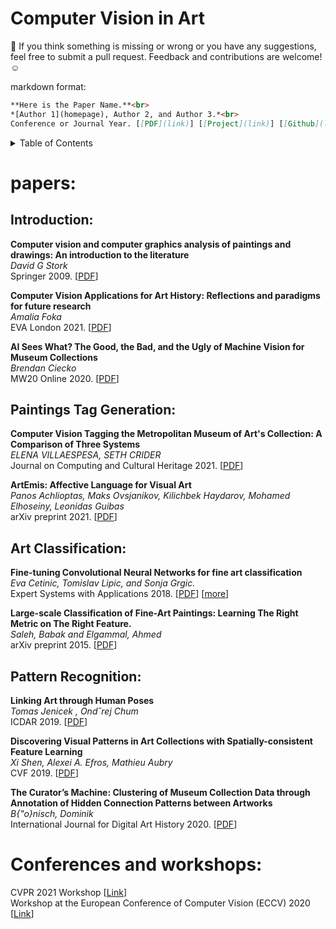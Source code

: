 # Computer Vision in Art

:rotating_light: If you think something is missing or wrong or you have any suggestions, feel free to submit a pull request. Feedback and contributions are welcome! :relaxed:


markdown format:
``` markdown
**Here is the Paper Name.**<br>
*[Author 1](homepage), Author 2, and Author 3.*<br>
Conference or Journal Year. [[PDF](link)] [[Project](link)] [[Github](link)] [[Video](link)] [[Data](link)]
```

<details><summary>Table of Contents</summary><p>

- [Papers](#papers)
    - [Introduction](#introduction)
    - [Tag Generation of Paintings](#paintings-tag-generation)
    - [Art Classification](#art-classification)
    - [Pattern Recognition](#pattern-recognition)
- [Conferences and Workshops](#conferences-and-workshops)
</p></details><p></p>



# papers:

## Introduction:

**Computer vision and computer graphics analysis of paintings and drawings: An introduction to the literature**<br>
*David G Stork*<br>
Springer 2009. [[PDF](https://citeseerx.ist.psu.edu/viewdoc/download?doi=10.1.1.565.5229&rep=rep1&type=pdf)]

**Computer Vision Applications for Art History: Reflections and paradigms for future research**<br>
*Amalia Foka*<br>
EVA London 2021. [[PDF](https://www.scienceopen.com/document_file/1afdb236-5558-4dd5-83af-91227961edb8/ScienceOpen/073_Foka_EVA21.pdf)]


**AI Sees What? The Good, the Bad, and the Ugly of Machine Vision for Museum Collections**<br>
*Brendan Ciecko*<br>
MW20 Online 2020. [[PDF](https://www.researchgate.net/profile/Brendan-Ciecko/publication/339603082_AI_Sees_What_The_Good_the_Bad_and_the_Ugly_of_Machine_Vision_for_Museum_Collections/links/5e5be453299bf1bdb84aade3/AI-Sees-What-The-Good-the-Bad-and-the-Ugly-of-Machine-Vision-for-Museum-Collections.pdf)]


## Paintings Tag Generation:

**Computer Vision Tagging the Metropolitan Museum of Art's Collection: A Comparison of Three Systems**<br>
*ELENA VILLAESPESA, SETH CRIDER*<br>
Journal on Computing and Cultural Heritage 2021. [[PDF](https://dl.acm.org/doi/pdf/10.1145/3446621)]


**ArtEmis: Affective Language for Visual Art**<br>
*Panos Achlioptas, Maks Ovsjanikov, Kilichbek Haydarov, Mohamed Elhoseiny, Leonidas Guibas*<br>
arXiv preprint 2021. [[PDF](https://arxiv.org/abs/2101.07396)]


## Art Classification:

**Fine-tuning Convolutional Neural Networks for fine art classification**<br>
*Eva Cetinic, Tomislav Lipic, and Sonja Grgic.*<br>
Expert Systems with Applications 2018. [[PDF](https://www.vcl.fer.hr/papers_pdf/Fine-tuning%20Convolutional%20Neural%20Networks%20for%20fine%20art%20classification.pdf)] [[more](https://towardsdatascience.com/a-survey-of-computer-vision-in-fine-art-classification-9c7e60ad3fc2)]

**Large-scale Classification of Fine-Art Paintings: Learning The Right Metric on The Right Feature.**<br>
*Saleh, Babak and Elgammal, Ahmed*<br>
arXiv preprint 2015. [[PDF](https://arxiv.org/abs/1505.00855)] 

## Pattern Recognition:


**Linking Art through Human Poses**<br>
*Tomas Jenicek , Ondˇrej Chum*<br>
ICDAR 2019. [[PDF](https://cmp.felk.cvut.cz/~chum/papers/Jenicek-ICDAR19.pdf)] 

**Discovering Visual Patterns in Art Collections with Spatially-consistent Feature Learning**<br>
*Xi Shen, Alexei A. Efros, Mathieu Aubry*<br>
CVF 2019. [[PDF](https://openaccess.thecvf.com/content_CVPR_2019/papers/Shen_Discovering_Visual_Patterns_in_Art_Collections_With_Spatially-Consistent_Feature_Learning_CVPR_2019_paper.pdf)] 

**The Curator’s Machine: Clustering of Museum Collection Data through Annotation of Hidden Connection Patterns between Artworks**<br>
*B{\"o}nisch, Dominik*<br>
International Journal for Digital Art History 2020. [[PDF](https://journals.ub.uni-heidelberg.de/index.php/dah/article/download/75953/75160)]


# Conferences and workshops:
CVPR 2021 Workshop [[Link](https://sites.google.com/view/ec3v-cvpr2021/program?authuser=0)] <br>
Workshop at the European Conference of Computer Vision (ECCV) 2020 [[Link](https://visarts.eu/)] <br>
